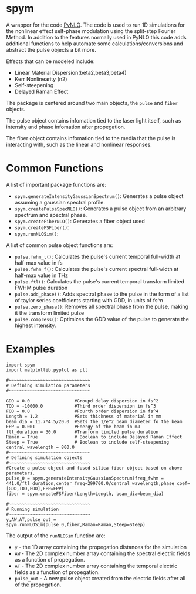 # spym

A wrapper for the code [PyNLO](https://github.com/pyNLO/PyNLO). The code is used to run 1D simulations for the nonlinear effect self-phase modulation using the split-step Fourier Method. In addition to the features normally used in PyNLO this code adds additional functions to help automate some calculations/conversions and abstract the pulse objects a bit more.

Effects that can be modeled include:

* Linear Material Dispersion(beta2,beta3,beta4)
* Kerr Nonlinearity (n2)
* Self-steepening
* Delayed Raman Effect

The package is centered around two main objects, the `pulse` and `fiber` objects.

The pulse object contains infomation tied to the laser light itself, such as intensity and phase infomation after propegation.

The fiber object contains infomation tied to the media that the pulse is interacting with, such as the linear and nonlinear responses.

# Common Functions

A list of important package functions are:

* `spym.generateIntensityGaussianSpectrum()`: Generates a pulse object assuming a gaussian spectral profile.
* `spym.createPulseSpecNLO()`: Generates a pulse object from an arbitrary spectrum and spectral phase.
* `spym.createFiberNLO()`: Generates a fiber object used
* `spym.createFSFiber()`:
* `spym.runNLOSim()`:

A list of common pulse object functions are:
* `pulse.fwhm_t()`: Calculates the pulse's current temporal full-width at half-max value in fs
* `pulse.fwhm_f()`: Calculates the pulse's current spectral full-width at half-max value in THz
* `pulse.ftl()`:    Calculates the pulse's current temporal transform limited FWHM pulse duration
* `pulse.add_phase()`: Adds spectral phase to the pulse in the form of a list of taylor series coefficients starting with GDD, in units of fs^n
* `pulse.zero_phase()`: Removes all spectral phase from the pulse, making it the transform limited pulse
* `pulse.compress()`: Optimizes the GDD value of the pulse to generate the highest intensity.


# Examples
```
import spym
import matplotlib.pyplot as plt

#~~~~~~~~~~~~~~~~~~~~~~~~~~~~~~~
# Defining simulation parameters
#~~~~~~~~~~~~~~~~~~~~~~~~~~~~~~~

GDD = 0.0                 #Groupd delay dispersion in fs^2
TOD = -10000.0            #Third order dispersion in fs^3
FOD = 0.0                 #Fourth order dispersion in fs^4
Length = 1.2              #Sets thickness of material in mm
beam_dia = 11.7*4.5/20.0  #Sets the 1/e^2 beam diameter fo the beam
EPP = 0.001               #Energy of the beam in mJ
ftl_duration = 30.0       #Tranform limited pulse duration
Raman = True              # Boolean to include Delayed Raman Effect
Steep = True              # Boolean to include self-steepening
central_wavelength = 800.0
#~~~~~~~~~~~~~~~~~~~~~~~~~~~~~~~
# Defining simulation objects
#~~~~~~~~~~~~~~~~~~~~~~~~~~~~~~~
#Create a pulse object and fused silica fiber object based on above parameters.
pulse_0 = spym.generateIntensityGaussianSpectrum(freq_fwhm = 441.0/ftl_duration,center_freq=299700.0/central_wavelength,phase_coef=[GDD,TOD,FOD],EPP=EPP)
fiber = spym.createFSFiber(Length=Length, beam_dia=beam_dia)

#~~~~~~~~~~~~~~~~~~~~~~~~~~~~~~~
# Running simulation
#~~~~~~~~~~~~~~~~~~~~~~~~~~~~~~~
y,AW,AT,pulse_out = spym.runNLOSim(pulse_0,fiber,Raman=Raman,Steep=Steep)
```

The output of the `runNLOSim` function are:
* `y` - the 1D array containing the propegation distances for the simulation
* `AW` -  The 2D complex number array containing the spectral electric fields as a function of propegation.
* `AT` -  The 2D complex number array containing the temporal electric fields as a function of propegation.
* `pulse_out` - A new pulse object created from the electric fields after all of the propegation. 


